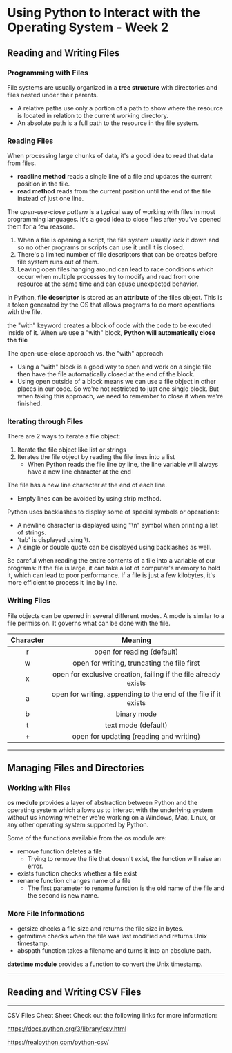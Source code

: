# Using Python to Interact with the Operating System - Week 2

## Reading and Writing Files
### Programming with Files
File systems are usually organized in a __tree structure__ with directories and files nested under their parents.
* A relative paths use only a portion of a path to show where the resource is located in relation to the current working directory.
* An absolute path is a full path to the resource in the file system.

### Reading Files
When processing large chunks of data, it's a good idea to read that data from files.
* **readline method** reads a single line of a file and updates the current position in the file.
* **read method** reads from the current position until the end of the file instead of just one line.

The *open-use-close pattern* is a typical way of working with files in most programming languages. It's a good idea to close files after you've opened them for a few reasons.
1. When a file is opening a script, the file system usually lock it down and so no other programs or scripts can use it until it is closed.
2. There's a limited number of file descriptors that can be creates before file system runs out of them.
3. Leaving open files hanging around can lead to race conditions which occur when multiple processes try to modify and read from one resource at the same time and can cause unexpected behavior.

In Python, **file descriptor** is stored as an __attribute__ of the files object. This is a token generated by the OS that allows programs to do more operations with the file.

the "with" keyword creates a block of code with the code to be excuted inside of it. When we use a "with" block, __Python will automatically close the file__

The open-use-close approach vs. the "with" approach
* Using a "with" block is a good way to open and work on a single file then have the file automatically closed at the end of the block.
* Using open outside of a block means we can use a file object in other places in our code. So we're not restricted to just one single block. But when taking this approach, we need to remember to close it when we're finished.

### Iterating through Files
There are 2 ways to iterate a file object:
1. Iterate the file object like list or strings
2. Iterates the file object by reading the file lines into a list
    * When Python reads the file line by line, the line variable will always have a new line character at the end

The file has a new line character at the end of each line.
* Empty lines can be avoided by using strip method.

Python uses backlashes to display some of special symbols or operations:
* A newline character is displayed using "\n" symbol when printing a list of strings.
* 'tab' is displayed using \t.
* A single or double quote can be displayed using backlashes as well.

Be careful when reading the entire contents of a file into a variable of our programs:
If the file is large, it can take a lot of computer's memory to hold it, which can lead to poor performance. If a file is just a few kilobytes, it's more efficient to process it line by line.

### Writing Files
File objects can be opened in several different modes. A mode is similar to a file permission. It governs what can be done with the file.

| Character | Meaning |
|:-:|:-:|
| r | open for reading (default) |
| w | open for writing, truncating the file first |
| x | open for exclusive creation, failing if the file already exists |
| a | open for writing, appending to the end of the file if it exists |
| b | binary mode |
| t | text mode (default) |
| + | open for updating (reading and writing) |

---

## Managing Files and Directories
### Working with Files
**os module** provides a layer of abstraction between Python and the operating system which allows us to interact with the underlying system without us knowing whether we're working on a Windows, Mac, Linux, or any other operating system supported by Python.

Some of the functions available from the os module are: 
* remove function deletes a file
    * Trying to remove the file that doesn't exist, the function will raise an error.
* exists function checks whether a file exist
* rename function changes name of a file
    * The first parameter to rename function is the old name of the file and the second is new name.

### More File Informations
* getsize checks a file size and returns the file size in bytes.
* getmitime checks when the file was last modified and returns Unix timestamp.
* abspath function takes a filename and turns it into an absolute path.

**datetime module** provides a function to convert the Unix timestamp.

---

## Reading and Writing CSV Files


---
CSV Files Cheat Sheet
Check out the following links for more information:

https://docs.python.org/3/library/csv.html

https://realpython.com/python-csv/
